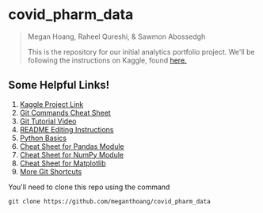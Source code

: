 # covid_pharm_data
> Megan Hoang, Raheel Qureshi, & Sawmon Abossedgh
> 
> This is the repository for our initial analytics portfolio project. We'll be following the instructions on Kaggle, found [here.](hhttps://www.kaggle.com/patrickgomes/pharmaceutical-companies-on-stock-exchange-in-2020)

## Some Helpful Links!
  1. [Kaggle Project Link](https://www.kaggle.com/patrickgomes/pharmaceutical-companies-on-stock-exchange-in-2020)
  2. [Git Commands Cheat Sheet](https://education.github.com/git-cheat-sheet-education.pdf)
  3. [Git Tutorial Video](https://youtu.be/0fKg7e37bQE)
  4. [README Editing Instructions](https://docs.github.com/en/github/writing-on-github/getting-started-with-writing-and-formatting-on-github/basic-writing-and-formatting-syntax)
  5. [Python Basics](https://www.pythoncheatsheet.org/)
  6. [Cheat Sheet for Pandas Module](https://pandas.pydata.org/Pandas_Cheat_Sheet.pdf)
  7. [Cheat Sheet for NumPy Module](http://datacamp-community-prod.s3.amazonaws.com/da466534-51fe-4c6d-b0cb-154f4782eb54)
  8. [Cheat Sheet for Matplotlib](http://datacamp-community-prod.s3.amazonaws.com/e1a8f39d-71ad-4d13-9a6b-618fe1b8c9e9)
  9. [More Git Shortcuts](https://www.youtube.com/watch?v=ecK3EnyGD8o)



You'll need to clone this repo using the command
  ```
  git clone https://github.com/meganthoang/covid_pharm_data
  ```
